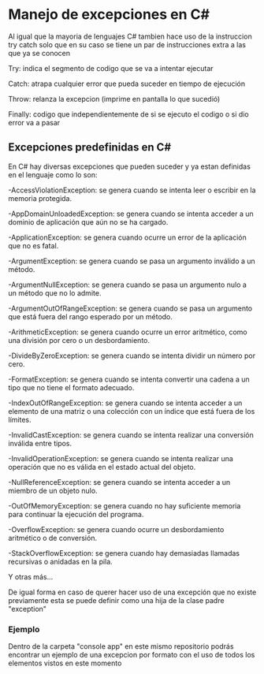 # Manejo de excepciones en C#

Al igual que la mayoria de lenguajes C# tambien hace uso de la instruccion try catch solo que en su caso se tiene un par de instrucciones extra a las que ya se conocen

Try: indica el segmento de codigo que se va a intentar ejecutar

Catch: atrapa cualquier error que pueda suceder en tiempo de ejecución

Throw: relanza la excepcion (imprime en pantalla lo que sucedió)

Finally: codigo que independientemente de si se ejecuto el codigo o si dio error va a pasar


## Excepciones predefinidas en C#

En C# hay diversas excepciones que pueden suceder y ya estan definidas en el lenguaje como lo son:

-AccessViolationException: se genera cuando se intenta leer o escribir en la memoria protegida.

-AppDomainUnloadedException: se genera cuando se intenta acceder a un dominio de aplicación que aún no se ha cargado.

-ApplicationException: se genera cuando ocurre un error de la aplicación que no es fatal.

-ArgumentException: se genera cuando se pasa un argumento inválido a un método.

-ArgumentNullException: se genera cuando se pasa un argumento nulo a un método que no lo admite.

-ArgumentOutOfRangeException: se genera cuando se pasa un argumento que está fuera del rango esperado por un método.

-ArithmeticException: se genera cuando ocurre un error aritmético, como una división por cero o un desbordamiento.

-DivideByZeroException: se genera cuando se intenta dividir un número por cero.

-FormatException: se genera cuando se intenta convertir una cadena a un tipo que no tiene el formato adecuado.

-IndexOutOfRangeException: se genera cuando se intenta acceder a un elemento de una matriz o una colección con un índice que está fuera de los límites.

-InvalidCastException: se genera cuando se intenta realizar una conversión inválida entre tipos.

-InvalidOperationException: se genera cuando se intenta realizar una operación que no es válida en el estado actual del objeto.

-NullReferenceException: se genera cuando se intenta acceder a un miembro de un objeto nulo.

-OutOfMemoryException: se genera cuando no hay suficiente memoria para continuar la ejecución del programa.

-OverflowException: se genera cuando ocurre un desbordamiento aritmético o de conversión.

-StackOverflowException: se genera cuando hay demasiadas llamadas recursivas o anidadas en la pila.


Y otras más...

De igual forma en caso de querer hacer uso de una excepción que no existe previamente esta se puede definir como una hija de la clase padre "exception"

### Ejemplo

Dentro de la carpeta "console app" en este mismo repositorio podrás encontrar un ejemplo de una excepcion por formato con el uso de todos los elementos vistos en este momento